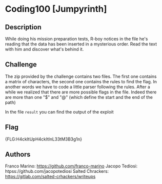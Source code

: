 # Coding100 [Jumpyrinth]

## Description
While doing his mission preparation tests, R-boy notices  in the file he's reading that the data has been inserted in a  mysterious order. Read the text with him and discover what's behind it.

## Challenge
The zip provided by the challenge contains two files. The first one contains a matrix of characters, the second one contains the rules to find the flag. In another words we have to code a little parser following the rules. After a while we realized that there are more possible flags in the file. Indeed there are more than one "$" and "@" (which define the start and the end of the path)

In the file `result` you can find the output of the exploit

## Flag
{FLG:H4ckItUpH4ckItInL33tM3B3g1n}

## Authors
Franco Marino:  https://github.com/franco-marino 
Jacopo Tediosi: htpss://github.com/jacopotediosi 
Salted Chrackers: https://gitlab.com/salted-crhackers/writeups
